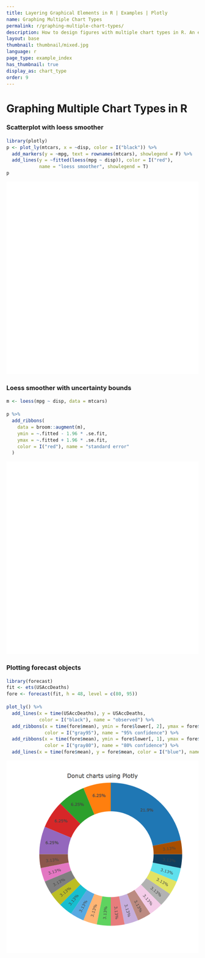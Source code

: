 ```yaml
---
title: Layering Graphical Elements in R | Examples | Plotly
name: Graphing Multiple Chart Types
permalink: r/graphing-multiple-chart-types/
description: How to design figures with multiple chart types in R. An example of a line chart with a line of best fit and an uncertainty band.
layout: base
thumbnail: thumbnail/mixed.jpg
language: r
page_type: example_index
has_thumbnail: true
display_as: chart_type
order: 9
---
```




# Graphing Multiple Chart Types in R

### Scatterplot with loess smoother


```r
library(plotly)
p <- plot_ly(mtcars, x = ~disp, color = I("black")) %>%
  add_markers(y = ~mpg, text = rownames(mtcars), showlegend = F) %>%
  add_lines(y = ~fitted(loess(mpg ~ disp)), color = I("red"),
            name = "loess smoother", showlegend = T)
p
```

![plot of chunk unnamed-chunk-2](figure/unnamed-chunk-2-1.png)


  
### Loess smoother with uncertainty bounds


```r
m <- loess(mpg ~ disp, data = mtcars)

p %>%
  add_ribbons(
    data = broom::augment(m),
    ymin = ~.fitted - 1.96 * .se.fit, 
    ymax = ~.fitted + 1.96 * .se.fit, 
    color = I("red"), name = "standard error"
  )
```

![plot of chunk unnamed-chunk-4](figure/unnamed-chunk-4-1.png)



### Plotting forecast objects


```r
library(forecast)
fit <- ets(USAccDeaths)
fore <- forecast(fit, h = 48, level = c(80, 95))

plot_ly() %>%
  add_lines(x = time(USAccDeaths), y = USAccDeaths, 
            color = I("black"), name = "observed") %>%
  add_ribbons(x = time(fore$mean), ymin = fore$lower[, 2], ymax = fore$upper[, 2],
              color = I("gray95"), name = "95% confidence") %>%
  add_ribbons(x = time(fore$mean), ymin = fore$lower[, 1], ymax = fore$upper[, 1],
              color = I("gray80"), name = "80% confidence") %>%
  add_lines(x = time(fore$mean), y = fore$mean, color = I("blue"), name = "prediction")
```

![plot of chunk unnamed-chunk-6](figure/unnamed-chunk-6-1.png)


